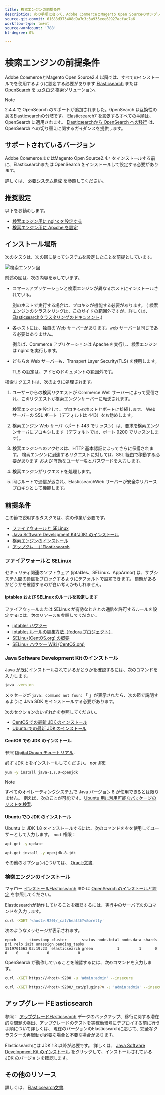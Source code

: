 ```yaml
---
title: 検索エンジンの前提条件
description: 次の手順に従って、Adobe CommerceとMagento Open Sourceのオンプレミスインストールで、サポートされている検索エンジンソフトウェアをインストールして設定します。
source-git-commit: 61638d373408d9a7c3c3a935eee61927acfac7a6
workflow-type: tm+mt
source-wordcount: '788'
ht-degree: 0%

---
```



# 検索エンジンの前提条件

Adobe CommerceとMagento Open Source2.4 以降では、すべてのインストールでを使用するように設定する必要があります [Elasticsearch](https://www.elastic.co) または [OpenSearch](https://opensearch.org/) を [カタログ](https://glossary.magento.com/catalog) 検索ソリューション。

>[!NOTE]
>
>2.4.4 で OpenSearch のサポートが追加されました。OpenSearch は互換性のあるElasticsearchの分岐です。 Elasticsearch7 を設定するすべての手順は、OpenSearch に適用されます。 [Elasticsearchから OpenSearch への移行](../../../upgrade/prepare/opensearch-migration.md) は、OpenSearch への切り替えに関するガイダンスを提供します。

## サポートされているバージョン

Adobe CommerceまたはMagento Open Source2.4.4 をインストールする前に、Elasticsearchまたは OpenSearch をインストールして設定する必要があります。

詳しくは、 [必要システム構成](../../system-requirements.md) を参照してください。

## 推奨設定

以下をお勧めします。

* [検索エンジン用に nginx を設定する](configure-nginx.md)
* [検索エンジン用に Apache を設定](configure-apache.md)

## インストール場所

次のタスクは、次の図に従ってシステムを設定したことを前提としています。

![検索エンジン図](../../../assets/installation/search-engine-config.svg)

前述の図は、次の内容を示しています。

* コマースアプリケーションと検索エンジンが異なるホストにインストールされている。

   別のホストで実行する場合は、プロキシが機能する必要があります。 ( 検索エンジンのクラスタリングは、このガイドの範囲外ですが、詳しくは、 [Elasticsearchクラスタリングのドキュメント](https://www.elastic.co/guide/en/elasticsearch/guide/current/distributed-cluster.html).)

* 各ホストには、独自の Web サーバーがあります。web サーバーは同じである必要はありません。

   例えば、Commerce アプリケーションは Apache を実行し、検索エンジンは nginx を実行します。

* どちらの Web サーバーも、Transport Layer Security(TLS) を使用します。

   TLS の設定は、アドビのドキュメントの範囲外です。

検索リクエストは、次のように処理されます。

1. ユーザーからの検索リクエストが Commerce Web サーバーによって受信され、このリクエストが検索エンジンサーバーに転送されます。

   検索エンジンを設定して、プロキシのホストとポートに接続します。 Web サーバーの SSL ポート（デフォルトは 443）をお勧めします。

1. 検索エンジン Web サーバ（ポート 443 でリッスン）は、要求を検索エンジンサーバにプロキシします（デフォルトでは、ポート 9200 でリッスンします）。

1. 検索エンジンへのアクセスは、HTTP 基本認証によってさらに保護されます。 検索エンジンに到達するリクエストに対しては、SSL 経由で移動する必要があります *および* 有効なユーザー名とパスワードを入力します。

1. 検索エンジンがリクエストを処理します。

1. 同じルートで通信が返され、ElasticsearchWeb サーバーが安全なリバースプロキシとして機能します。

## 前提条件

この節で説明するタスクでは、次の作業が必要です。

* [ファイアウォールと SELinux](#firewall-and-selinux)
* [Java Software Development Kit(JDK) のインストール](#install-the-java-software-development-kit)
* [検索エンジンのインストール](#install-the-search-engine)
* [アップグレードElasticsearch](#upgrading-elasticsearch)

### ファイアウォールと SELinux

セキュリティ関連のソフトウェア (iptables、SELinux、AppArmor) は、サブシステム間の通信をブロックするようにデフォルトで設定できます。 問題があるかどうかを確認するのが良い考えかもしれません。

#### iptables および SELinux のルールを設定します

ファイアウォールまたは SELinux が有効なときとの通信を許可するルールを設定するには、次のリソースを参照してください。

* [iptables ハウツー](https://help.ubuntu.com/community/IptablesHowTo)
* [iptables ルールの編集方法（fedora プロジェクト）](https://fedoraproject.org/wiki/How_to_edit_iptables_rules)
* [SELinux(CentOS.org) の概要](https://www.centos.org)
* [SELinux ハウツー Wiki (CentOS.org)](https://wiki.centos.org/HowTos/SELinux)

### Java Software Development Kit のインストール

Java が既にインストールされているかどうかを確認するには、次のコマンドを入力します。

```bash
java -version
```

メッセージが `java: command not found` 「 」が表示されたら、次の節で説明するように Java SDK をインストールする必要があります。

次のセクションのいずれかを参照してください。

* [CentOS での最新 JDK のインストール](#install-the-jdk-on-centos)
* [Ubuntu での最新 JDK のインストール](#install-the-jdk-on-ubuntu)

#### CentOS での JDK のインストール

参照 [Digital Ocean チュートリアル](https://www.digitalocean.com/community/tutorials/how-to-install-java-on-centos-and-fedora#install-oracle-java-8).

必ず JDK とをインストールしてください。 *not* JRE

```bash
yum -y install java-1.8.0-openjdk
```

>[!NOTE]
>
>すべてのオペレーティングシステムで Java バージョン 8 が使用できるとは限りません。 例えば、次のことが可能です。 [Ubuntu 用に利用可能なパッケージのリストを検索](https://packages.ubuntu.com/).

#### Ubuntu での JDK のインストール

Ubuntu に JDK 1.8 をインストールするには、次のコマンドををを使用してユーザーとして入力します。 `root` 権限：

```bash
apt-get -y update
```

```bash
apt-get install -y openjdk-8-jdk
```

その他のオプションについては、 [Oracle文書](https://docs.oracle.com/javase/8/docs/technotes/guides/install/install_overview.html).

### 検索エンジンのインストール

フォロー [インストールElasticsearch](https://www.elastic.co/guide/en/elasticsearch/reference/current/install-elasticsearch.html) または [OpenSearch のインストールと設定](https://opensearch.org/docs/latest/opensearch/install/index/) を参照してください。

Elasticsearchが動作していることを確認するには、実行中のサーバで次のコマンドを入力します。

```bash
curl -XGET '<host>:9200/_cat/health?v&pretty'
```

次のようなメッセージが表示されます。

```terminal
epoch      timestamp cluster       status node.total node.data shards pri relo init unassign pending_tasks
1519701563 03:19:23  elasticsearch green           1         1      0   0    0    0        0             0
```

OpenSearch が動作していることを確認するには、次のコマンドを入力します。

```bash
curl -XGET https://<host>:9200 -u 'admin:admin' --insecure
```

```bash
curl -XGET https://<host>:9200/_cat/plugins?v -u 'admin:admin' --insecure
```

## アップグレードElasticsearch

参照： [アップグレードElasticsearch](https://www.elastic.co/guide/en/elasticsearch/reference/current/setup-upgrade.html) データのバックアップ、移行に関する潜在的な問題の検出、アップグレードのテストを実稼動環境にデプロイする前に行う手順について詳しくは、 現在のバージョンのElasticsearchに応じて、完全なクラスターの再起動が必要な場合と不要な場合があります。

Elasticsearchには JDK 1.8 以降が必要です。 詳しくは、 [Java Software Development Kit のインストール](#install-the-java-software-development-kit) をクリックして、インストールされている JDK のバージョンを確認します。

## その他のリソース

詳しくは、 [Elasticsearch文書](https://www.elastic.co/guide/en/elasticsearch/reference/current/index.html).
